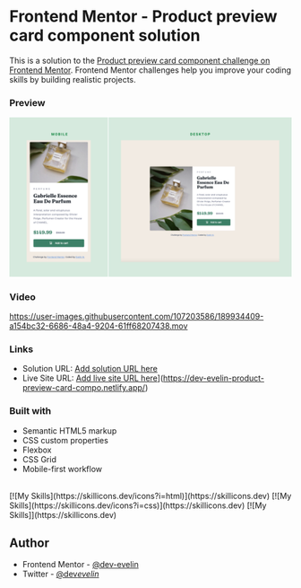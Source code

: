 # Frontend Mentor - Product preview card component solution

This is a solution to the [Product preview card component challenge on Frontend Mentor](https://www.frontendmentor.io/challenges/product-preview-card-component-GO7UmttRfa). Frontend Mentor challenges help you improve your coding skills by building realistic projects.

### Preview

![](preview.png)


### Video


https://user-images.githubusercontent.com/107203586/189934409-a154bc32-6686-48a4-9204-61ff68207438.mov


### Links

- Solution URL: [Add solution URL here](https://your-solution-url.com)
- Live Site URL: [Add live site URL here](https://your-live-site-url.com)](https://dev-evelin-product-preview-card-compo.netlify.app/)

### Built with

- Semantic HTML5 markup
- CSS custom properties
- Flexbox
- CSS Grid
- Mobile-first workflow
<br>
[![My Skills](https://skillicons.dev/icons?i=html)](https://skillicons.dev) [![My Skills](https://skillicons.dev/icons?i=css)](https://skillicons.dev) [![My Skills]](https://skillicons.dev)

## Author

- Frontend Mentor - [@dev-evelin](https://www.frontendmentor.io/profile/dev-evelin)
- Twitter - [@dev*evelin*](https://twitter.com/dev_evelin_)
